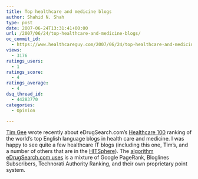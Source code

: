 ```yaml
---
title: Top healthcare and medicine blogs
author: Shahid N. Shah
type: post
date: 2007-06-24T13:31:41+00:00
url: /2007/06/24/top-healthcare-and-medicine-blogs/
oc_commit_id:
  - https://www.healthcareguy.com/2007/06/24/top-healthcare-and-medicine-blogs/1478769134
views:
  - 3176
ratings_users:
  - 1
ratings_score:
  - 4
ratings_average:
  - 4
dsq_thread_id:
  - 44283770
categories:
  - Opinion

---
```

[Tim Gee][1] wrote recently about eDrugSearch.com&#8217;s [Healthcare 100][2] ranking of the world&#8217;s top English language blogs in health care and medicine. I was happy to see quite a few healthcare IT blogs (including this one, Tim&#8217;s, and a number of others that are in the [HITSphere][3]). The [algorithm eDrugSearch.com uses][4] is a mixture of Google PageRank, Bloglines Subscribers, Technorati Authority Ranking, and their own proprietary point system.

 [1]: http://medicalconnectivity.com/2007/06/16.html#a1058
 [2]: http://www.edrugsearch.com/edsblog/healthcare100/
 [3]: http://www.hitsphere.com
 [4]: http://www.edrugsearch.com/edsblog/healthcare100/algorithm.php